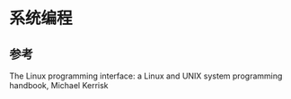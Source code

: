 # 系统编程

## 参考

The Linux programming interface: a Linux and UNIX system programming handbook, Michael Kerrisk